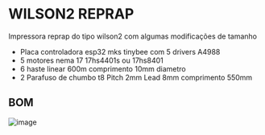 # WILSON2 REPRAP
Impressora reprap do tipo wilson2 com algumas modificações de tamanho

 - Placa controladora esp32 mks tinybee com 5 drivers A4988
 - 5 motores nema 17 17hs4401s ou 17hs8401
 - 6 haste linear 600m comprimento 10mm diametro
 - 2 Parafuso de chumbo t8  Pitch 2mm Lead 8mm comprimento 550mm







## BOM
	
![image](https://user-images.githubusercontent.com/3370347/226289954-7ce0c985-0f5a-4745-b050-7044f2fd22f4.png)

